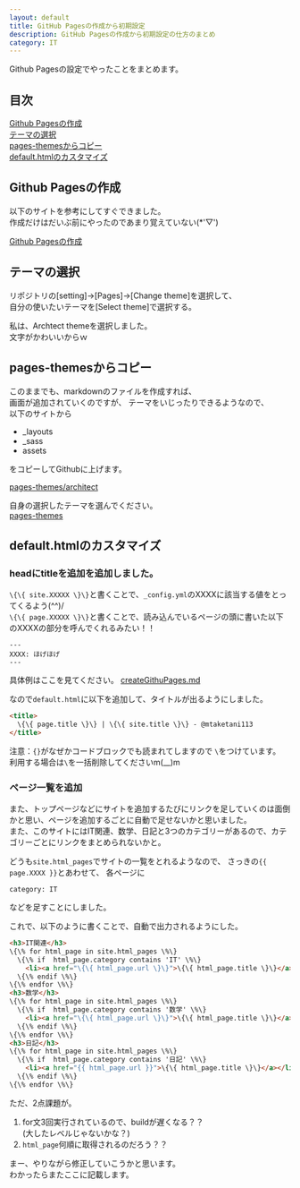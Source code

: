 ```yaml
---
layout: default
title: GitHub Pagesの作成から初期設定
description: GitHub Pagesの作成から初期設定の仕方のまとめ
category: IT
---
```

Github Pagesの設定でやったことをまとめます。

## 目次

[Github Pagesの作成](#anchor1)  
[テーマの選択](#anchor2)  
[pages-themesからコピー](#anchor3)  
[default.htmlのカスタマイズ](#anchor4)

<a id="anchor1"></a>

## Github Pagesの作成

以下のサイトを参考にしてすぐできました。  
作成だけはだいぶ前にやったのであまり覚えていない(*'▽')

[Github Pagesの作成](https://docs.github.com/ja/pages/getting-started-with-github-pages/creating-a-github-pages-site)

<a id="anchor2"></a>

## テーマの選択

リポジトリの[setting]->[Pages]->[Change theme]を選択して、  
自分の使いたいテーマを[Select theme]で選択する。

私は、Archtect themeを選択しました。  
文字がかわいいからｗ

<a id="anchor3"></a>

## pages-themesからコピー

このままでも、markdownのファイルを作成すれば、  
画面が追加されていくのですが、
テーマをいじったりできるようなので、  
以下のサイトから
- _layouts
- _sass
- assets

をコピーしてGithubに上げます。

[pages-themes/architect](https://github.com/pages-themes/architect)

自身の選択したテーマを選んでください。  
[pages-themes](https://github.com/pages-themes/)

<a id="anchor4"></a>

## default.htmlのカスタマイズ

### headにtitleを追加を追加しました。

`\{\{ site.XXXXX \}\}`と書くことで、`_config.yml`のXXXXに該当する値をとってくるよう(^^)/  
`\{\{ page.XXXXX \}\}`と書くことで、読み込んでいるページの頭に書いた以下のXXXXの部分を呼んでくれるみたい！！

```
---
XXXX: ほげほげ
---
```

具体例はここを見てください。
[createGithuPages.md](https://github.com/mtaketani113/mtaketani113.github.io/blob/master/it/github/createGithuPages.md)

なので`default.html`に以下を追加して、タイトルが出るようにしました。

```html
<title>
  \{\{ page.title \}\} | \{\{ site.title \}\} - @mtaketani113
</title>
```

注意：`{}`がなぜかコードブロックでも読まれてしますので
`\`をつけています。  
利用する場合は`\`を一括削除してくださいm(__)m

### ページ一覧を追加

また、トップページなどにサイトを追加するたびにリンクを足していくのは面倒かと思い、ページを追加するごとに自動で足せないかと思いました。  
また、このサイトにはIT関連、数学、日記と3つのカテゴリーがあるので、カテゴリーごとにリンクをまとめられないかと。

どうも`site.html_pages`でサイトの一覧をとれるようなので、
さっきの`{{ page.XXXX }}`とあわせて、
各ページに
```
category: IT
```
などを足すことにしました。

これで、以下のように書くことで、自動で出力されるようにした。

```html
<h3>IT関連</h3>
\{\% for html_page in site.html_pages \%\}
  \{\% if  html_page.category contains 'IT' \%\}
    <li><a href="\{\{ html_page.url \}\}">\{\{ html_page.title \}\}</a></li>
  \{\% endif \%\}
\{\% endfor \%\}
<h3>数学</h3>
\{\% for html_page in site.html_pages \%\}
  \{\% if  html_page.category contains '数学' \%\}
    <li><a href="\{\{ html_page.url \}\}">\{\{ html_page.title \}\}</a></li>
  \{\% endif \%\}
\{\% endfor \%\}
<h3>日記</h3>
\{\% for html_page in site.html_pages \%\}
  \{\% if  html_page.category contains '日記' \%\}
    <li><a href="{{ html_page.url }}">\{\{ html_page.title \}\}</a></li>
  \{\% endif \%\}
\{\% endfor \%\}
```

ただ、2点課題が。
1. for文3回実行されているので、buildが遅くなる？？  
(大したレベルじゃないかな？)
2. `html_page`何順に取得されるのだろう？？

まー、やりながら修正していこうかと思います。  
わかったらまたここに記載します。